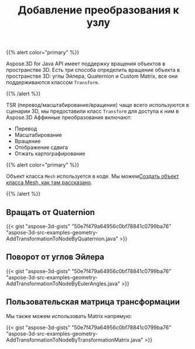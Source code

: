 ﻿---
title: Добавление преобразования к узлу
type: docs
weight: 10
url: /ru/java/adding-transformation-to-the-node/
description: "Aspose.3D for Java API имеет поддержку вращения объектов в пространстве 3D. Есть три способа определить вращение объекта в пространстве 3D: углы Эйлера, кватернион и пользовательская матрица, все они поддерживаются классом Transform."
---
{{% alert color="primary" %}} 

Aspose.3D for Java API имеет поддержку вращения объектов в пространстве 3D. Есть три способа определить вращение объекта в пространстве 3D: углы Эйлера, Quaternion и Custom Matrix, все они поддерживаются классом `Transform`.

{{% /alert %}} 

TSR (перевод/масштабирование/вращение) чаще всего используются в сценарии 3D, мы предоставили класс `Transform` для доступа к ним в Aspose.3D Аффинные преобразования включают:

- Перевод
- Масштабирование
- Вращение
- Отображение сдвига
- Отжать картографирование

{{% alert color="primary" %}} 

Объект класса `Mesh` используется в коде. Мы можем[Создать объект класса Mesh, как там рассказано](https://docs.dynabic.com/display/3djava/Create+3D+Mesh+and+Scene).

{{% /alert %}} 
## **Вращать от Quaternion**
{{< gist "aspose-3d-gists" "50e7f479a64956c0bf78841c0799ba76" "aspose-3d-src-examples-geometry-AddTransformationToNodeByQuaternion.java" >}}
## **Поворот от углов Эйлера**
{{< gist "aspose-3d-gists" "50e7f479a64956c0bf78841c0799ba76" "aspose-3d-src-examples-geometry-AddTransformationToNodeByEulerAngles.java" >}}
## **Пользовательская матрица трансформации**
Мы также можем использовать Matrix напрямую:

{{< gist "aspose-3d-gists" "50e7f479a64956c0bf78841c0799ba76" "aspose-3d-src-examples-geometry-AddTransformationToNodeByTransformationMatrix.java" >}}
